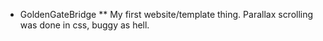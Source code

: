* GoldenGateBridge
** My first website/template thing. Parallax scrolling was done in css, buggy as hell. 
